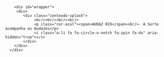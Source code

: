<!doctype html>
<html lang="pt-br">

<head>
  <meta http-equiv="X-UA-Compatible" content="IE=edge">
  <meta charset="utf-8">
  <title>AUDAZ RIO - A Sorte acompanha os Audazes</title>
  <base href="">
  <meta name="viewport" content="width=device-width, initial-scale=1">
  <link rel="icon" type="image/x-icon" href="./assets/favicon.ico">
  <link href="./css/font-awesome.min.css" rel="stylesheet" crossorigin="anonymous">
  <link href="./css/bootstrap.min.css" rel="stylesheet" crossorigin="anonymous">
  <link href="./css/bootstrap-theme.min.css" rel="stylesheet" crossorigin="anonymous">

  <!--
  <script type="text/javascript" src="./js/config.js"></script>
  -->

</head>

<body id="bodyId" class="page-header-fixed page-sidebar-fixed">

        <div id="wrapper">        
         <div>    
          	<div class="conteudo-splash">                
                 <br/><br/><br/><br/>                 
                 <p class="cor-azul"><span>AUDAZ RIO</span><br/>- A Sorte acompanha os Audazes</p>                                
                 <i class="a-li fa fa-circle-o-notch fa-spin fa-4x" aria-hidden="true"></i>                         
            </div>        
        </div>
      </div>
</body>

</html>